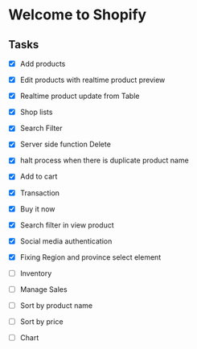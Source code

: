 # Welcome to Shopify

## Tasks 
- [x] Add products
- [x] Edit products with realtime product preview
- [x] Realtime product update from Table
- [x] Shop lists
- [x] Search Filter
- [x] Server side function Delete
- [x] halt process when there is duplicate product name
- [x] Add to cart
- [x] Transaction
- [x] Buy it now
- [x] Search filter in view product
- [x] Social media authentication
- [x] Fixing Region and province select element
- [ ] Inventory
- [ ] Manage Sales
- [ ] Sort by product name
- [ ] Sort by price
- [ ] Chart

